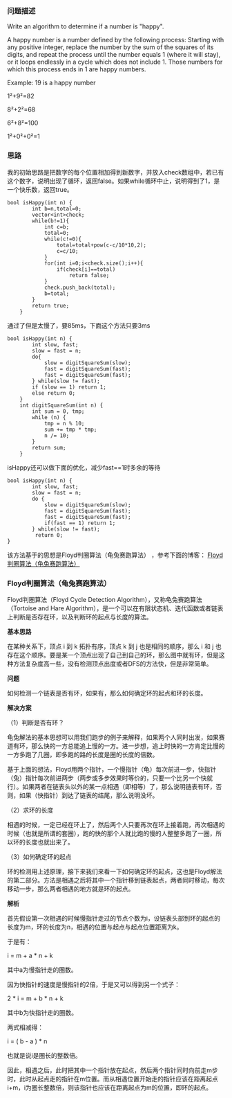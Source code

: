 ### 问题描述

Write an algorithm to determine if a number is "happy".

A happy number is a number defined by the following process: Starting with any positive integer, replace the number by the sum of the squares of its digits, and repeat the process until the number equals 1 (where it will stay), or it loops endlessly in a cycle which does not include 1. Those numbers for which this process ends in 1 are happy numbers.

Example: 19 is a happy number

1²+9²=82

8²+2²=68

6²+8²=100

1²+0²+0²=1

### 思路

我的初始思路是把数字的每个位置相加得到新数字，并放入check数组中，若已有这个数字，说明出现了循环，返回false。如果while循环中止，说明得到了1，是一个快乐数，返回true。

```
bool isHappy(int n) {
        int b=n,total=0;
        vector<int>check;
        while(b!=1){
            int c=b; 
            total=0;
            while(c!=0){
                total=total+pow(c-c/10*10,2);
			    c=c/10;
            }
            for(int i=0;i<check.size();i++){
                if(check[i]==total)
                    return false;
            }
            check.push_back(total);
            b=total;
        }
        return true;
    }
```

通过了但是太慢了，要85ms，下面这个方法只要3ms

```
bool isHappy(int n) {
        int slow, fast;
        slow = fast = n;
        do{
            slow = digitSquareSum(slow);
            fast = digitSquareSum(fast);
            fast = digitSquareSum(fast);
        } while(slow != fast);
        if (slow == 1) return 1;
        else return 0;
    }
    int digitSquareSum(int n) {
        int sum = 0, tmp;
        while (n) {
            tmp = n % 10;
            sum += tmp * tmp;
            n /= 10;
        }
        return sum;
    }
```

isHappy还可以做下面的优化，减少fast==1时多余的等待

```
bool isHappy(int n) {
        int slow, fast;
        slow = fast = n;
        do {
            slow = digitSquareSum(slow);
            fast = digitSquareSum(fast);
            fast = digitSquareSum(fast);
            if(fast == 1) return 1;
        } while(slow != fast);
         return 0;
}
```


该方法基于的思想是Floyd判圈算法（龟兔赛跑算法） ，参考下面的博客：
[Floyd判圈算法（龟兔赛跑算法）](http://blog.csdn.net/xiaoquantouer/article/details/51620657)

### Floyd判圈算法（龟兔赛跑算法）

Floyd判圈算法（Floyd Cycle Detection Algorithm），又称龟兔赛跑算法（Tortoise and Hare Algorithm），是一个可以在有限状态机、迭代函数或者链表上判断是否存在环，以及判断环的起点与长度的算法。

**基本思路**

在某种关系下，顶点 i 到 k 拓扑有序，顶点 k 到 j 也是相同的顺序，那么 i 和 j 也存在这个顺序。要是某一个顶点出现了自己到自己的环，那么图中就有环，但是这种方法复杂度高一些，没有检测顶点出度或者DFS的方法快，但是非常简单。

**问题**

如何检测一个链表是否有环，如果有，那么如何确定环的起点和环的长度。

**解决方案**

（1）判断是否有环？

龟兔解法的基本思想可以用我们跑步的例子来解释，如果两个人同时出发，如果赛道有环，那么快的一方总能追上慢的一方。进一步想，追上时快的一方肯定比慢的一方多跑了几圈，即多跑的路的长度是圈的长度的倍数。

基于上面的想法，Floyd用两个指针，一个慢指针（龟）每次前进一步，快指针（兔）指针每次前进两步（两步或多步效果时等价的，只要一个比另一个快就行）。如果两者在链表头以外的某一点相遇（即相等）了，那么说明链表有环，否则，如果（快指针）到达了链表的结尾，那么说明没坏。

（2）求环的长度

相遇的时候，一定已经在环上了，然后两个人只要再次在环上接着跑，再次相遇的时候（也就是所谓的套圈），跑的快的那个人就比跑的慢的人整整多跑了一圈，所以环的长度也就出来了。

（3）如何确定环的起点

环的检测用上述原理，接下来我们来看一下如何确定环的起点，这也是Floyd解法的第二部分。方法是相遇之后将其中一个指针移到链表起点，两者同时移动，每次移动一步，那么两者相遇的地方就是环的起点。

**解析**

首先假设第一次相遇的时候慢指针走过的节点个数为i，设链表头部到环的起点的长度为m，环的长度为n，相遇的位置与起点与起点位置距离为k。

于是有：

i = m + a * n + k

其中a为慢指针走的圈数。

因为快指针的速度是慢指针的2倍，于是又可以得到另一个式子：

2 * i = m + b * n + k

其中b为快指针走的圈数。

两式相减得：

i = ( b - a ) * n

也就是说i是圈长的整数倍。

因此，相遇之后，此时把其中一个指针放在起点，然后两个指针同时向前走m步时，此时从起点走的指针在m位置。而从相遇位置开始走的指针应该在距离起点i+m，i为圈长整数倍，则该指针也应该在距离起点为m的位置，即环的起点。

